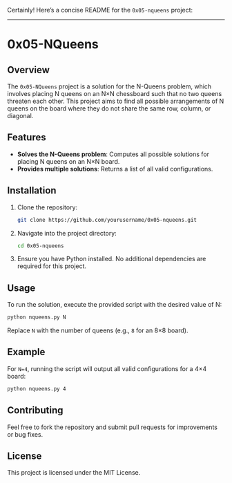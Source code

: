 Certainly! Here’s a concise README for the `0x05-nqueens` project:

---

# 0x05-NQueens

## Overview

The `0x05-NQueens` project is a solution for the N-Queens problem, which involves placing N queens on an N×N chessboard such that no two queens threaten each other. This project aims to find all possible arrangements of N queens on the board where they do not share the same row, column, or diagonal.

## Features

- **Solves the N-Queens problem**: Computes all possible solutions for placing N queens on an N×N board.
- **Provides multiple solutions**: Returns a list of all valid configurations.

## Installation

1. Clone the repository:

   ```bash
   git clone https://github.com/yourusername/0x05-nqueens.git
   ```

2. Navigate into the project directory:

   ```bash
   cd 0x05-nqueens
   ```

3. Ensure you have Python installed. No additional dependencies are required for this project.

## Usage

To run the solution, execute the provided script with the desired value of N:

```bash
python nqueens.py N
```

Replace `N` with the number of queens (e.g., `8` for an 8×8 board).

## Example

For `N=4`, running the script will output all valid configurations for a 4×4 board:

```bash
python nqueens.py 4
```

## Contributing

Feel free to fork the repository and submit pull requests for improvements or bug fixes.

## License

This project is licensed under the MIT License.


